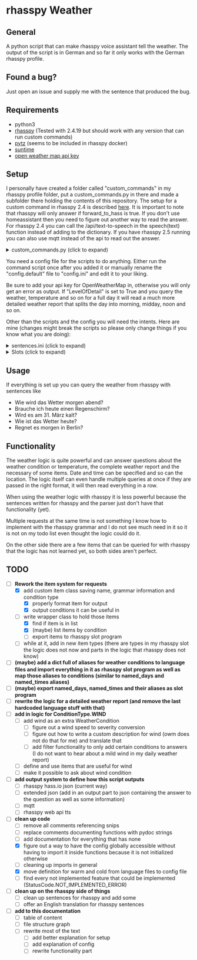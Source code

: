 # rhasspy Weather

## General
A python script that can make rhasspy voice assistant tell the weather. The output of the script is in German and so far it only works with the German rhasspy profile.

## Found a bug?
Just open an issue and supply me with the sentence that produced the bug. 

## Requirements
* python3
* [rhasspy](https://rhasspy.readthedocs.io/en/latest/) (Tested with 2.4.19 but should work with any version that can run custom commands)
* [pytz](https://pypi.org/project/pytz/) (seems to be included in rhasspy docker)
* [suntime](https://pypi.org/project/suntime/)
* [open weather map api key](https://home.openweathermap.org/api_keys)

## Setup
I personally have created a folder called "custom_commands" in my rhasspy profile folder, put a custom_commands.py in there and made a subfolder there holding the contents of this repository. The setup for a custom command in rhasspy 2.4 is described [here](https://rhasspy.readthedocs.io/en/latest/intent-handling/#command). It is important to note that rhasspy will only answer if forward_to_hass is true. If you don't use homeassistant then you need to figure out another way to read the answer. For rhasspy 2.4 you can call the /api/text-to-speech in the speech(text) function instead of adding to the dictionary. If you have rhasspy 2.5 running you can also use mqtt instead of the api to read out the answer.

<details>
<summary>custom_commands.py (click to expand)</summary>
<p>

```python
#!/usr/bin/python3

import sys
import json
import datetime
import pytz
import rhasspy_weather.rhasspy_weather as weather

import os
import logging

logging_format = '%(asctime)s - %(levelname)-5s - %(name)s.%(funcName)s[%(lineno)d]: %(message)s'
logging.basicConfig(filename=os.path.join(os.path.dirname(__file__), 'output.log'), format=logging_format, datefmt="%Y-%m-%d %H:%M:%S", level=logging.INFO)

def customTime(*args):
    converted = datetime.datetime.now(pytz.timezone('Europe/Berlin'))
    return converted.timetuple()

logging.Formatter.converter = customTime

log = logging.getLogger(__name__)

def exception_to_log(type, value, traceback):
    log.exception("Uncaught exception: ", exc_info=(type, value, traceback))

sys.excepthook = exception_to_log

def speech(text):
    global o
    o["speech"] = {"text": text}

log.info("Custom Script Started")
# get json from stdin and load into python dict
o = json.loads(sys.stdin.read())

intent = o["intent"]["name"]

if intent.startswith("GetWeatherForecast"):
    log.info("Detected Weather Intent")
    forecast = weather.get_weather_forecast(o)
    speech(forecast)

# convert dict to json and print to stdout
print(json.dumps(o))
```

</p>
</details>

You need a config file for the scripts to do anything. Either run the command script once after you added it or manually rename the "config.default" file to "config.ini" and edit it to your liking. 

Be sure to add your api key for OpenWeatherMap in, otherwise you will only get an error as output.
If "LevelOfDetail" is set to True and you query the weather, temperature and so on for a full day it will read a much more detailed weather report that splits the day into morning, midday, noon and so on.

Other than the scripts and the config you will need the intents. Here are mine (changes might break the scripts so please only change things if you know what you are doing):

<details>
<summary>sentences.ini (click to expand)</summary>
<p>

```
[GetWeatherForecast]
day = ($named_days|[am:] ($rhasspy/days|((0..31) $rhasspy/months))|in (0..7) Tagen)
time = ($named_times|[um:] (0..24) [Uhr:] [(0..59)]|in (einer Stunde|(2..100) Stunden))
location = [(Frankfurt|Berlin|Regensburg|London)]
wie (ist|wird) das wetter [<day> {when_day}] [<time> {when_time}] [in <location> {location}]
wie (ist|wird) [<day> {when_day}] [<time> {when_time}] das wetter [in <location> {location}]

[GetWeatherForecastItem]
brauche ich [<GetWeatherForecast.day> {when_day}] [<GetWeatherForecast.time> {when_time}] [in <GetWeatherForecast.location> {location}] [(eine|einen|ein) {article}] $weather_items {item}

[GetWeatherForecastCondition]
gibt es [<GetWeatherForecast.day> {when_day}] [<GetWeatherForecast.time> {when_time}] [in <GetWeatherForecast.location> {location}] $weather_condition {condition}
scheint [<GetWeatherForecast.day> {when_day}] [<GetWeatherForecast.time> {when_time}] [in <GetWeatherForecast.location> {location}] die $weather_condition {condition}
$weather_condition {condition} es [<GetWeatherForecast.day> {when_day}] [<GetWeatherForecast.time> {when_time}] [in <GetWeatherForecast.location> {location}]

[GetWeatherForecastTemperature]
(ist|wird) es [<GetWeatherForecast.day> {when_day}] [<GetWeatherForecast.time> {when_time}] [in <GetWeatherForecast.location> {location}] (warm|kalt) {temperature}
wie (warm|kalt) {temperature} (ist|wird) es [<GetWeatherForecast.day> {when_day}] [<GetWeatherForecast.time> {when_time}] [in <GetWeatherForecast.location> {location}]
was ist die temperatur [am <GetWeatherForecast.day> {when_day}] [<GetWeatherForecast.time> {when_time}] [in <GetWeatherForecast.location> {location}]
```

</p>
</details>

<details>
<summary>Slots (click to expand)</summary>
<p>
    
```
{
    "named_days": [
        "übermorgen",
        "morgen",
        "heute"
    ],
    "named_times": [
        "nacht",
        "nachmittag",
        "vormittag",
        "früh",
        "morgen",
        "abend",
        "mittag"
    ],
    "weather_items": [
        "regenmantel",
        "hut",
        "kaputze",
        "paar gummistiefel",
        "sonnenhut",
        "sonnenschirm",
        "mütze",
        "sonnencreme",
        "regenschirm",
        "schirm",
        "paar lange unterhosen",
        "stiefel",
        "paar handschuhe",
        "lange unterhosen",
        "handschuhe",
        "mantel",
        "lange unterhose",
        "halbschuhe",
        "paar halbschuhe",
        "gummistiefel",
        "schal",
        "paar stiefel",
        "winterstiefel",
        "sonnenbrille",
        "winterjacke",
        "paar sandalen",
        "kappe",
        "paar winterstiefel",
        "sandalen"
    ],
    "weather_condition": [
        "regen",
        "schnee",
        "nebel",
        "wolken",
        "gewitter",
        "sonne",
        "wind",
        "stürmt:wind",
        "regnet:regen",
        "schneit:schnee"
    ]
}
```
    
</p>
</details>

## Usage
If everything is set up you can query the weather from rhasspy with sentences like
 * Wie wird das Wetter morgen abend?
 * Brauche ich heute einen Regenschirm?
 * Wird es am 31. März kalt?
 * Wie ist das Wetter heute?
 * Regnet es morgen in Berlin?
 
## Functionality
The weather logic is quite powerful and can answer questions about the weather condition or temperature, the complete weather report and the necessary of some items. Date and time can be specified and so can the location. The logic itself can even handle multiple queries at once if they are passed in the right format, it will then read everything in a row.

When using the weather logic with rhasspy it is less powerful because the sentences written for rhasspy and the parser just don't have that functionality (yet).

Multiple requests at the same time is not something I know how to implement with the rhasspy grammar and I do not see much need in it so it is not on my todo list even thought the logic could do it. 

On the other side there are a few items that can be queried for with rhasspy that the logic has not learned yet, so both sides aren't perfect.
 
 ## TODO
* [ ] **Rework the item system for requests**
    * [X] add custom item class saving name, grammar information and condition type
        * [X] properly format item for output
        * [X] output conditions it can be useful in
    * [ ] write wrapper class to hold those items
        * [X] find if item is in list
        * [X] (maybe) list items by condition
        * [ ] export items to rhasspy slot program
    * [ ] while at it, add in new item types (there are types in my rhasspy slot the logic does not now and parts in the logic that rhasspy does not know)
* [ ] **(maybe) add a dict full of aliases for weather conditions to language files and import everything in it as rhasspy slot program as well as map those aliases to conditions (similar to named_days and named_times aliases)**
* [ ] **(maybe) export named_days, named_times and their aliases as slot program**
* [ ] **rewrite the logic for a detailed weather report (and remove the last hardcoded language stuff with that)**
* [ ] **add in logic for ConditionType.WIND**
    * [ ] add wind as an extra WeatherCondition
        * [ ] figure out a wind speed to severity conversion
        * [ ] figure out how to write a custom description for wind (owm does not do that for me) and translate that
        * [ ] add filter functionality to only add certain conditions to answers (I do not want to hear about a mild wind in my daily weather report)
    * [ ] define and use items that are useful for wind
    * [ ] make it possible to ask about wind condition
* [ ] **add output system to define how this script outputs**
    * [ ] rhasspy hass.io json (current way)
    * [ ] extended json (add in an output part to json containing the answer to the question as well as some information)
    * [ ] mqtt
    * [ ] rhasspy web api tts
* [ ] **clean up code**
    * [ ] remove all comments referencing snips
    * [ ] replace comments documenting functions with pydoc strings
    * [ ] add documentation for everything that has none
    * [X] figure out a way to have the config globally accessible without having to import it inside functions because it is not initialized otherwise
    * [ ] cleaning up imports in general
    * [X] move definition for warm and cold from language files to config file
    * [ ] find every not implemented feature that could be implemented (StatusCode.NOT_IMPLEMENTED_ERROR)
* [ ] **clean up on the rhasspy side of things**
     * [ ] clean up sentences for rhasspy and add some
     * [ ] offer an English translation for rhasspy sentences
* [ ] **add to this documentation**
    * [ ] table of content
    * [ ] file structure graph
    * [ ] rewrite most of the text
        * [ ] add better explanation for setup
        * [ ] add explanation of config
        * [ ] rewrite functionality part

